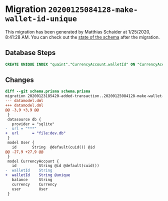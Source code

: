 # Migration `20200125084128-make-wallet-id-unique`

This migration has been generated by Matthias Schaider at 1/25/2020, 8:41:28 AM.
You can check out the [state of the schema](./schema.prisma) after the migration.

## Database Steps

```sql
CREATE UNIQUE INDEX "quaint"."CurrencyAccount.walletId" ON "CurrencyAccount"("walletId")
```

## Changes

```diff
diff --git schema.prisma schema.prisma
migration 20200123185420-added-transaction..20200125084128-make-wallet-id-unique
--- datamodel.dml
+++ datamodel.dml
@@ -3,9 +3,9 @@
 }
 datasource db {
   provider = "sqlite"
-  url = "***"
+  url      = "file:dev.db"
 }
 model User {
   id       String  @default(cuid()) @id
@@ -27,9 +27,9 @@
 }
 model CurrencyAccount {
   id          String @id @default(cuid())
-  walletId    String
+  walletId    String @unique
   balance     String
   currency    Currency
   user        User
 }
```



